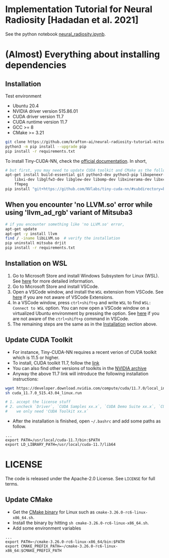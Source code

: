 # Implementation Tutorial for Neural Radiosity [Hadadan et al. 2021]

See the python notebook [neural_radiosity.ipynb](https://github.com/krafton-ai/neural-radiosity-tutorial-mitsuba3/blob/main/neural_radiosity.ipynb).

# (Almost) Everything about installing dependencies
## Installation
Test environment
- Ubuntu 20.4
- NVIDIA driver version 515.86.01
- CUDA driver version 11.7
- CUDA runtime version 11.7
- GCC >= 8
- CMake >= 3.21

```bash
git clone https://github.com/krafton-ai/neural-radiosity-tutorial-mitsuba3.git
python3 -m pip install --upgrade pip
pip install -r requirements.txt
```

To install Tiny-CUDA-NN, check the [official documentation](https://github.com/NVlabs/tiny-cuda-nn#pytorch-extension).
In short, 
```bash
# but first, you may need to update CUDA toolkit and CMake as the following sections
apt-get install build-essential git python3-dev python3-pip libopenexr-dev \ 
    libxi-dev libglfw3-dev libglew-dev libomp-dev libxinerama-dev libxcursor-dev \ 
    ffmpeg
pip install "git+https://github.com/NVlabs/tiny-cuda-nn/#subdirectory=bindings/torch"
```

## When you encounter 'no LLVM.so' error while using 'llvm_ad_rgb' variant of Mitsuba3
```bash
# if you encounter something like 'no LLVM.so' error,
apt-get update
apt-get -y install llvm
find / -iname libLLVM.so  # verify the installation
pip uninstall mitsuba drjit
pip install -r requirements.txt
```

## Installation on WSL

1. Go to Microsoft Store and install Windows Subsystem for Linux (WSL). See [here](https://learn.microsoft.com/en-us/windows/wsl/install) for more detailed information.
2. Go to Microsoft Store and install VSCode.
3. Open a VSCode window, and install the `WSL` extension from VSCode. See [here](https://jmcunst.tistory.com/152) if you are not aware of VSCode Extensions.
4. In a VSCode window, press `ctrl+shift+p` and write `WSL` to find `WSL: Connect to WSL` option. You can now open a VSCode window on a virtualized Ubuntu environment by pressing the option. See [here](https://learn.microsoft.com/ko-kr/windows/wsl/tutorials/wsl-vscode#from-vs-code) if you are not aware of the `ctrl+shift+p` command in VSCode.
5. The remaining steps are the same as in the [Installation](#installation) section above.

## Update CUDA Toolkit

- For instance, Tiny-CUDA-NN requires a recent verion of CUDA toolkit which is 11.5 or higher.
- To install, CUDA toolkit 11.7, follow the [link](https://developer.nvidia.com/cuda-11-7-0-download-archive?target_os=Linux&target_arch=x86_64&Distribution=Ubuntu&target_version=20.04&target_type=runfile_local)
- You can also find other versions of toolkits in the [NVIDIA archive](https://developer.nvidia.com/cuda-toolkit-archive)
- Anyway the above 11.7 link will introduce the following installation instructions:
```bash
wget https://developer.download.nvidia.com/compute/cuda/11.7.0/local_installers/cuda_11.7.0_515.43.04_linux.run
sh cuda_11.7.0_515.43.04_linux.run

# 1. accept the license stuff
# 2. uncheck `Driver`, `CUDA Samples xx.x`, `CUDA Demo Suite xx.x`, `CUDA Documentation  xx.x`.
#    we only need 'CUDA Toolkit xx.x`
```
- After the installation is finished, open `~/.bashrc` and add some paths as follow.
```vim
...
export PATH=/usr/local/cuda-11.7/bin:$PATH
export LD_LIBRARY_PATH=/usr/local/cuda-11.7/lib64
```

# LICENSE
The code is released under the Apache-2.0 License. See `LICENSE` for full terms.

## Update CMake
- Get the [CMake binary](https://cmake.org/download/) for Linux such as `cmake-3.26.0-rc6-linux-x86_64.sh`.
- Install the binary by hitting `sh cmake-3.26.0-rc6-linux-x86_64.sh`.
- Add some environment variables
```vim
...
export PATH=~/cmake-3.26.0-rc6-linux-x86_64/bin:$PATH
export CMAKE_PREFIX_PATH=~/cmake-3.26.0-rc6-linux-x86_64:$CMAKE_PREFIX_PATH
```
